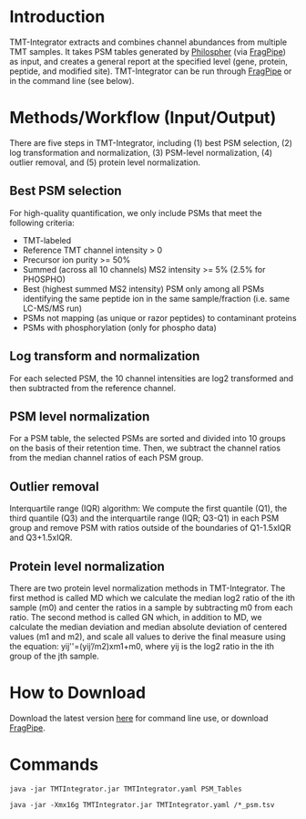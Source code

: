 # Introduction
TMT-Integrator extracts and combines channel abundances from multiple TMT samples. It takes PSM tables generated by [Philospher](https://philosopher.nesvilab.org/) (via [FragPipe](http://fragpipe.nesvilab.org/)) as input, and creates a general report at the specified level (gene, protein, peptide, and modified site). TMT-Integrator can be run through [FragPipe](http://fragpipe.nesvilab.org/) or in the command line (see below).

# Methods/Workflow (Input/Output)

There are five steps in TMT-Integrator, including (1) best PSM selection, (2) log transformation and normalization, (3) PSM-level normalization, (4) outlier removal, and (5) protein level normalization.

## Best PSM selection

For high-quality quantification, we only include PSMs that meet the following criteria:

* TMT-labeled
* Reference TMT channel intensity > 0
* Precursor ion purity >= 50%
* Summed (across all 10 channels) MS2 intensity >= 5% (2.5% for PHOSPHO)
* Best (highest summed MS2 intensity) PSM only among all PSMs identifying the same peptide ion in the same sample/fraction (i.e. same LC-MS/MS run)
* PSMs not mapping (as unique or razor peptides) to contaminant proteins
* PSMs with phosphorylation (only for phospho data)


## Log transform and normalization
For each selected PSM, the 10 channel intensities are log2 transformed and then subtracted from the reference channel.   


## PSM level normalization
For a PSM table, the selected PSMs are sorted and divided into 10 groups on the basis of their retention time. Then, we subtract the channel ratios from the median channel ratios of each PSM group.


## Outlier removal
Interquartile range (IQR) algorithm: We compute the first quantile (Q1), the third quantile (Q3) and the interquartile range (IQR; Q3-Q1) in each PSM group and remove PSM with ratios outside of the boundaries of Q1-1.5xIQR and Q3+1.5xIQR.


## Protein level normalization
There are two protein level normalization methods in TMT-Integrator. The first method is called MD which we calculate the median log2 ratio of the ith sample (m0) and center the ratios in a sample by subtracting m0 from each ratio. The second method is called GN which, in addition to MD, we calculate the median deviation and median absolute deviation of centered values (m1 and m2), and scale all values to derive the final measure using the equation: yij''=(yij’/m2)xm1+m0, where yij is the log2 ratio in the ith group of the jth sample.                                                                           


# How to Download
Download the latest version [here](https://github.com/Nesvilab/TMT-Integrator/releases/latest) for command line use, or download [FragPipe](http://fragpipe.nesvilab.org/).


# Commands
`java -jar TMTIntegrator.jar TMTIntegrator.yaml PSM_Tables`

`java -jar -Xmx16g TMTIntegrator.jar TMTIntegrator.yaml /*_psm.tsv`

